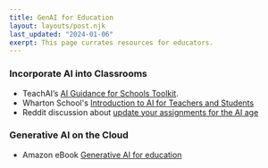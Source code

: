 ```yaml
---
title: GenAI for Education 
layout: layouts/post.njk
last_updated: "2024-01-06"
exerpt: This page currates resources for educators.
---
```

### Incorporate AI into Classrooms
- TeachAI’s [AI Guidance for Schools Toolkit](https://docs.google.com/document/d/1OmT-6Nf_B9f8yA6r54QQ-DMSB85njo5JZ6qyR17jFgA/).
- Wharton School's [Introduction to AI for Teachers and Students](https://www.youtube.com/playlist?list=PLRu0RUurbalP5PloJlfNxY-9aW-CvQUzA)
- Reddit discussion about [update your assignments for the AI age](https://www.reddit.com/r/Professors/comments/17jmxja/students_are_cheating_with_ai_because_you_havent)

### Generative AI on the Cloud
- Amazon eBook [Generative AI for education](https://pages.awscloud.com/unleash-the-power-of-generative-ai-for-education.html)